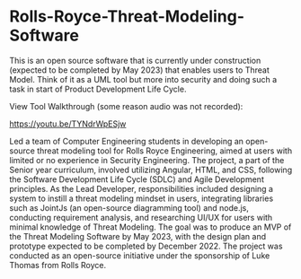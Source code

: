# Rolls-Royce-Threat-Modeling-Software
This is an open source software that is currently under construction (expected to be completed by May 2023) that enables users to Threat Model. Think of it as a UML tool but more into security and doing such a task in start of Product Development Life Cycle.

View Tool Walkthrough (some reason audio was not recorded):

https://youtu.be/TYNdrWpESjw



Led a team of Computer Engineering students in developing an open-source threat modeling tool for Rolls Royce Engineering, aimed at users with limited or no experience in Security Engineering. The project, a part of the Senior year curriculum, involved utilizing Angular, HTML, and CSS, following the Software Development Life Cycle (SDLC) and Agile Development principles. As the Lead Developer, responsibilities included designing a system to instill a threat modeling mindset in users, integrating libraries such as JointJs (an open-source diagramming tool) and node.js, conducting requirement analysis, and researching UI/UX for users with minimal knowledge of Threat Modeling. The goal was to produce an MVP of the Threat Modeling Software by May 2023, with the design plan and prototype expected to be completed by December 2022. The project was conducted as an open-source initiative under the sponsorship of Luke Thomas from Rolls Royce.
